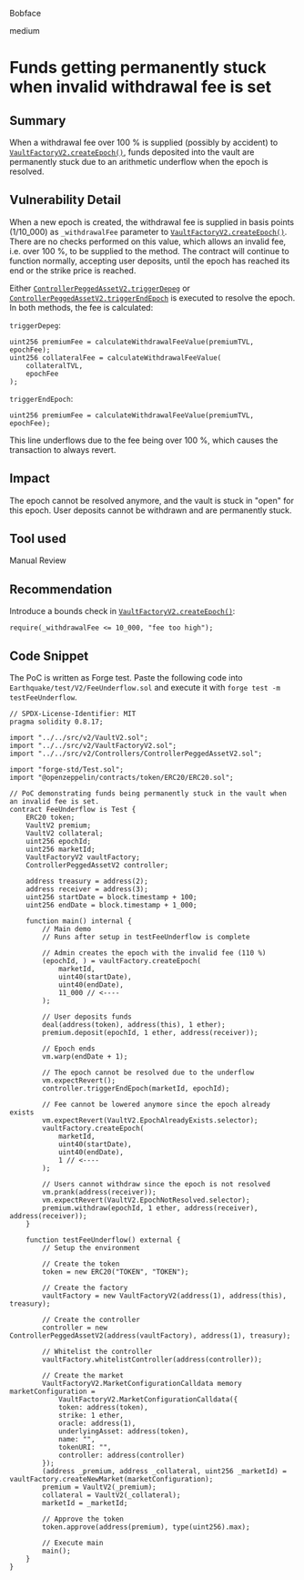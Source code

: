 Bobface

medium

# Funds getting permanently stuck when invalid withdrawal fee is set

## Summary
When a withdrawal fee over 100 % is supplied (possibly by accident) to [`VaultFactoryV2.createEpoch()`](https://github.com/sherlock-audit/2023-03-Y2K/blob/main/Earthquake/src/v2/VaultFactoryV2.sol#L137), funds deposited into the vault are permanently stuck due to an arithmetic underflow when the epoch is resolved.

## Vulnerability Detail
When a new epoch is created, the withdrawal fee is supplied in basis points (1/10_000) as `_withdrawalFee` parameter to [`VaultFactoryV2.createEpoch()`](https://github.com/sherlock-audit/2023-03-Y2K/blob/main/Earthquake/src/v2/VaultFactoryV2.sol#L137). There are no checks performed on this value, which allows an invalid fee, i.e. over 100 %, to be supplied to the method. The contract will continue to function normally, accepting user deposits, until the epoch has reached its end or the strike price is reached.

Either [`ControllerPeggedAssetV2.triggerDepeg`](https://github.com/sherlock-audit/2023-03-Y2K/blob/main/Earthquake/src/v2/Controllers/ControllerPeggedAssetV2.sol#L51) or [`ControllerPeggedAssetV2.triggerEndEpoch`](https://github.com/sherlock-audit/2023-03-Y2K/blob/main/Earthquake/src/v2/Controllers/ControllerPeggedAssetV2.sol#L144) is executed to resolve the epoch. In both methods, the fee is calculated:

`triggerDepeg`:
```solidity
uint256 premiumFee = calculateWithdrawalFeeValue(premiumTVL, epochFee);
uint256 collateralFee = calculateWithdrawalFeeValue(
    collateralTVL,
    epochFee
);
```

`triggerEndEpoch`:
```solidity
uint256 premiumFee = calculateWithdrawalFeeValue(premiumTVL, epochFee);
```

This line underflows due to the fee being over 100 %, which causes the transaction to always revert.

## Impact
The epoch cannot be resolved anymore, and the vault is stuck in "open" for this epoch. User deposits cannot be withdrawn and are permanently stuck.

## Tool used

Manual Review

## Recommendation
Introduce a bounds check in [`VaultFactoryV2.createEpoch()`](https://github.com/sherlock-audit/2023-03-Y2K/blob/main/Earthquake/src/v2/VaultFactoryV2.sol#L137):

```solidity
require(_withdrawalFee <= 10_000, "fee too high");
``` 

## Code Snippet
The PoC is written as Forge test. Paste the following code into `Earthquake/test/V2/FeeUnderflow.sol` and execute it with `forge test -m testFeeUnderflow`. 

```solidity
// SPDX-License-Identifier: MIT
pragma solidity 0.8.17;

import "../../src/v2/VaultV2.sol";
import "../../src/v2/VaultFactoryV2.sol";
import "../../src/v2/Controllers/ControllerPeggedAssetV2.sol";

import "forge-std/Test.sol";
import "@openzeppelin/contracts/token/ERC20/ERC20.sol";

// PoC demonstrating funds being permanently stuck in the vault when an invalid fee is set.
contract FeeUnderflow is Test {
    ERC20 token;
    VaultV2 premium;
    VaultV2 collateral;
    uint256 epochId;
    uint256 marketId;
    VaultFactoryV2 vaultFactory;
    ControllerPeggedAssetV2 controller;

    address treasury = address(2);
    address receiver = address(3);
    uint256 startDate = block.timestamp + 100;
    uint256 endDate = block.timestamp + 1_000;
    
    function main() internal {
        // Main demo
        // Runs after setup in testFeeUnderflow is complete

        // Admin creates the epoch with the invalid fee (110 %)
        (epochId, ) = vaultFactory.createEpoch(
            marketId,
            uint40(startDate),
            uint40(endDate),
            11_000 // <----
        );
    
        // User deposits funds
        deal(address(token), address(this), 1 ether);
        premium.deposit(epochId, 1 ether, address(receiver));
    
        // Epoch ends
        vm.warp(endDate + 1);

        // The epoch cannot be resolved due to the underflow
        vm.expectRevert();
        controller.triggerEndEpoch(marketId, epochId);

        // Fee cannot be lowered anymore since the epoch already exists
        vm.expectRevert(VaultV2.EpochAlreadyExists.selector);
        vaultFactory.createEpoch(
            marketId,
            uint40(startDate),
            uint40(endDate),
            1 // <----
        );

        // Users cannot withdraw since the epoch is not resolved
        vm.prank(address(receiver));
        vm.expectRevert(VaultV2.EpochNotResolved.selector);
        premium.withdraw(epochId, 1 ether, address(receiver), address(receiver));
    }

    function testFeeUnderflow() external {
        // Setup the environment
        
        // Create the token
        token = new ERC20("TOKEN", "TOKEN");

        // Create the factory
        vaultFactory = new VaultFactoryV2(address(1), address(this), treasury);
        
        // Create the controller
        controller = new ControllerPeggedAssetV2(address(vaultFactory), address(1), treasury);

        // Whitelist the controller
        vaultFactory.whitelistController(address(controller));

        // Create the market
        VaultFactoryV2.MarketConfigurationCalldata memory marketConfiguration = 
            VaultFactoryV2.MarketConfigurationCalldata({
            token: address(token),
            strike: 1 ether,
            oracle: address(1),
            underlyingAsset: address(token),
            name: "",
            tokenURI: "",
            controller: address(controller)
        });
        (address _premium, address _collateral, uint256 _marketId) = vaultFactory.createNewMarket(marketConfiguration);
        premium = VaultV2(_premium);
        collateral = VaultV2(_collateral);
        marketId = _marketId;

        // Approve the token
        token.approve(address(premium), type(uint256).max);        

        // Execute main
        main();
    }
}
```